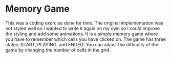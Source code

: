 # Memory Game

This was a coding exercise done for time. The original implementation was not styled well so I wanted to write it again on my own so I could improve the styling and add some animations.
It is a simple memory game where you have to remember which cells you have clicked on. The game has three states: START, PLAYING, and ENDED. You can adjust the difficulty of the game by changing the number of cells in the grid.
